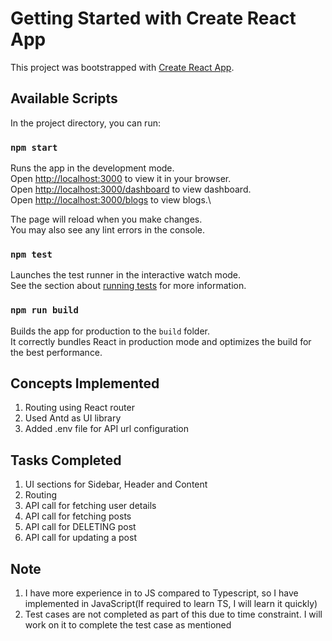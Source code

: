 # Getting Started with Create React App

This project was bootstrapped with [Create React App](https://github.com/facebook/create-react-app).

## Available Scripts

In the project directory, you can run:

### `npm start`

Runs the app in the development mode.\
Open [http://localhost:3000](http://localhost:3000) to view it in your browser.\
Open [http://localhost:3000/dashboard](http://localhost:3000/dashboard) to view dashboard.\
Open [http://localhost:3000/blogs](http://localhost:3000/blogs) to view blogs.\

The page will reload when you make changes.\
You may also see any lint errors in the console.

### `npm test`

Launches the test runner in the interactive watch mode.\
See the section about [running tests](https://facebook.github.io/create-react-app/docs/running-tests) for more information.

### `npm run build`

Builds the app for production to the `build` folder.\
It correctly bundles React in production mode and optimizes the build for the best performance.


## Concepts Implemented
1. Routing using React router
2. Used Antd as UI library
3. Added .env file for API url configuration

## Tasks Completed
1. UI sections for Sidebar, Header and Content
2. Routing
3. API call for fetching user details
4. API call for fetching posts
5. API call for DELETING post
6. API call for updating a post


## Note
1. I have more experience in to JS compared to Typescript, so I have implemented in JavaScript(If required to learn TS, I will learn it quickly)
2. Test cases are not completed as part of this due to time constraint. I will work on it to complete the test case as mentioned